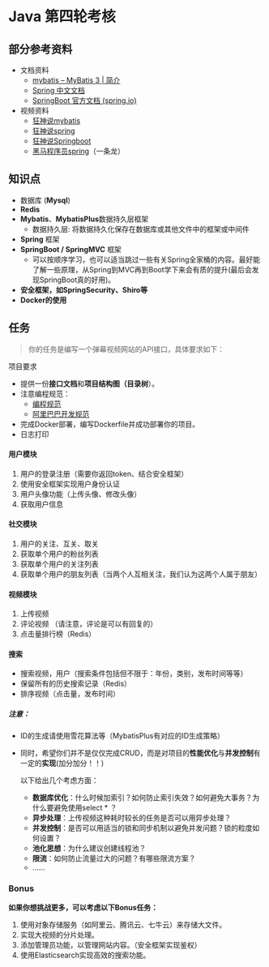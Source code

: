 # Java 第四轮考核

## 部分参考资料

* 文档资料
  * [mybatis – MyBatis 3 | 简介](https://mybatis.org/mybatis-3/zh/index.html)
  * [Spring 中文文档](https://www.springcloud.cc/spring-reference.html)
  * [SpringBoot 官方文档 (spring.io)](https://docs.spring.io/spring-boot/docs/current/reference/htmlsingle/)
* 视频资料
  * [狂神说mybatis](https://www.bilibili.com/video/BV1NE411Q7Nx/?spm_id_from=333.999.0.0)
  * [狂神说spring](https://www.bilibili.com/video/BV1NE411Q7Nx/?spm_id_from=333.999.0.0)
  * [狂神说Springboot](https://www.bilibili.com/video/BV1PE411i7CV)
  * [黑马程序员spring](https://www.bilibili.com/video/BV1Fi4y1S7ix?vd_source=e7a1a430689d9d09f914db65fcdea382)（一条龙）



## 知识点

* 数据库 (**Mysql**)
* **Redis**
* **Mybatis**、**MybatisPlus**数据持久层框架
  * 数据持久层: 将数据持久化保存在数据库或其他文件中的框架或中间件
* **Spring** 框架
* **SpringBoot / SpringMVC** 框架
  * 可以按顺序学习，也可以适当跳过一些有关Spring全家桶的内容。最好能了解一些原理，从Spring到MVC再到Boot学下来会有质的提升(最后会发现SpringBoot真的好用)。
* **安全框架，如SpringSecurity、Shiro等**
* **Docker的使用**



## 任务

> 你的任务是编写一个弹幕视频网站的API接口，具体要求如下：

项目要求

- 提供一份**接口文档**和**项目结构图（目录树**）。
- 注意编程规范：
  * [编程规范](../etc/blog/编程规范.md)
  * [阿里巴巴开发规范](../etc/blog/阿里巴巴Java开发手册.pdf)
- 完成Docker部署，编写Dockerfile并成功部署你的项目。
- 日志打印

#### 用户模块

1. 用户的登录注册（需要你返回token、结合安全框架）
2. 使用安全框架实现用户身份认证
3. 用户头像功能（上传头像、修改头像）
4. 获取用户信息

#### 社交模块

1. 用户的关注、互关、取关
2. 获取单个用户的粉丝列表
3. 获取单个用户的关注列表
4. 获取单个用户的朋友列表（当两个人互相关注，我们认为这两个人属于朋友）

#### 视频模块

1. 上传视频
2. 评论视频 （请注意，评论是可以有回复的）
3. 点击量排行榜（Redis）

#### 搜索

- 搜索视频，用户（搜索条件包括但不限于：年份，类别，发布时间等等）
- 保留所有的历史搜索记录（Redis）
- 排序视频（点击量，发布时间）



##### 注意：

* ID的生成请使用雪花算法等（MybatisPlus有对应的ID生成策略）

* 同时，希望你们并不是仅仅完成CRUD，而是对项目的**性能优化**与**并发控制**有一定的**实现**(加分加分！！)

  以下给出几个考虑方面：

  * **数据库优化**：什么时候加索引？如何防止索引失效？如何避免大事务？为什么要避免使用select * ？
  * **异步处理**：上传视频这种耗时较长的任务是否可以用异步处理？
  * **并发控制**：是否可以用适当的锁和同步机制以避免并发问题？锁的粒度如何设置？
  * **池化思想**：为什么建议创建线程池？
  * **限流**：如何防止流量过大的问题？有哪些限流方案？
  * ......



### Bonus 

**如果你想挑战更多，可以考虑以下Bonus任务：**

1. 使用对象存储服务（如阿里云、腾讯云、七牛云）来存储大文件。
2. 实现大视频的分片处理。
3. 添加管理员功能，以管理网站内容。（安全框架实现鉴权）
4. 使用Elasticsearch实现高效的搜索功能。
